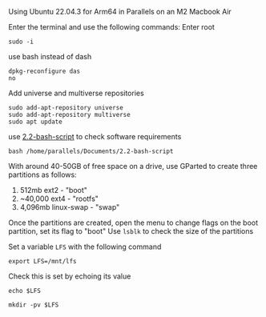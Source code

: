 Using Ubuntu 22.04.3 for Arm64 in Parallels on an M2 Macbook Air

Enter the terminal and use the following commands:
Enter root
```
sudo -i
```

use bash instead of dash
```
dpkg-reconfigure das
no
```

Add universe and multiverse repositories
```
sudo add-apt-repository universe
sudo add-apt-repository multiverse
sudo apt update
```
use  [2.2-bash-script](https://github.com/brycegallo/Linux-From-Scratch/blob/main/2.2-bash-script) to check software requirements
```
bash /home/parallels/Documents/2.2-bash-script
```
With around 40-50GB of free space on a drive, use GParted to create three partitions as follows:
1. 512mb ext2 - "boot"
2. ~40,000 ext4 - "rootfs"
3. 4,096mb linux-swap - "swap"

Once the partitions are created, open the menu to change flags on the boot partition, set its flag to "boot"
Use ```lsblk``` to check the size of the partitions

Set a variable ```LFS``` with the following command
```
export LFS=/mnt/lfs
```
Check this is set by echoing its value
```
echo $LFS
```

```
mkdir -pv $LFS
```
